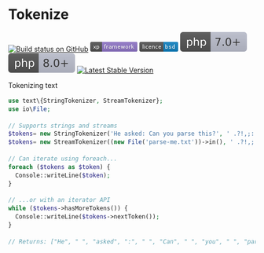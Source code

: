 Tokenize
========

[![Build status on GitHub](https://github.com/xp-framework/tokenize/workflows/Tests/badge.svg)](https://github.com/xp-framework/tokenize/actions)
[![XP Framework Module](https://raw.githubusercontent.com/xp-framework/web/master/static/xp-framework-badge.png)](https://github.com/xp-framework/core)
[![BSD Licence](https://raw.githubusercontent.com/xp-framework/web/master/static/licence-bsd.png)](https://github.com/xp-framework/core/blob/master/LICENCE.md)
[![Requires PHP 7.0+](https://raw.githubusercontent.com/xp-framework/web/master/static/php-7_0plus.svg)](http://php.net/)
[![Supports PHP 8.0+](https://raw.githubusercontent.com/xp-framework/web/master/static/php-8_0plus.svg)](http://php.net/)
[![Latest Stable Version](https://poser.pugx.org/xp-framework/tokenize/version.svg)](https://packagist.org/packages/xp-framework/tokenize)

Tokenizing text

```php
use text\{StringTokenizer, StreamTokenizer};
use io\File;

// Supports strings and streams
$tokens= new StringTokenizer('He asked: Can you parse this?', ' .?!,;:', true);
$tokens= new StreamTokenizer((new File('parse-me.txt'))->in(), ' .?!,;:', true);

// Can iterate using foreach...
foreach ($tokens as $token) {
  Console::writeLine($token);
}

// ...or with an iterator API
while ($tokens->hasMoreTokens()) {
  Console::writeLine($tokens->nextToken());
}

// Returns: ["He", " ", "asked", ":", " ", "Can", " ", "you", " ", "parse", " ", "this", "?"]
```
